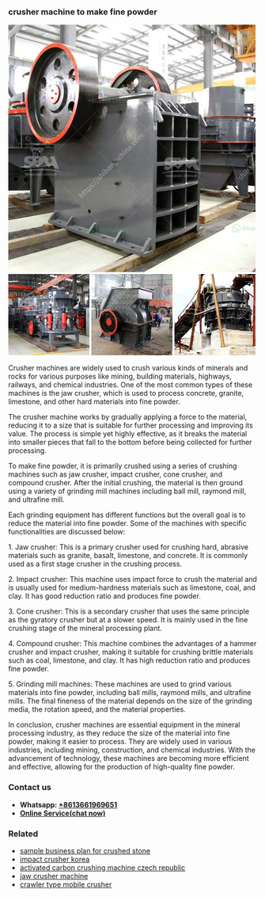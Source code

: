 <h3>crusher machine to make fine powder</h3><img src='1706768056.jpg' alt=''><p>Crusher machines are widely used to crush various kinds of minerals and rocks for various purposes like mining, building materials, highways, railways, and chemical industries. One of the most common types of these machines is the jaw crusher, which is used to process concrete, granite, limestone, and other hard materials into fine powder.</p><p>The crusher machine works by gradually applying a force to the material, reducing it to a size that is suitable for further processing and improving its value. The process is simple yet highly effective, as it breaks the material into smaller pieces that fall to the bottom before being collected for further processing.</p><p>To make fine powder, it is primarily crushed using a series of crushing machines such as jaw crusher, impact crusher, cone crusher, and compound crusher. After the initial crushing, the material is then ground using a variety of grinding mill machines including ball mill, raymond mill, and ultrafine mill.</p><p>Each grinding equipment has different functions but the overall goal is to reduce the material into fine powder. Some of the machines with specific functionalities are discussed below:</p><p>1. Jaw crusher: This is a primary crusher used for crushing hard, abrasive materials such as granite, basalt, limestone, and concrete. It is commonly used as a first stage crusher in the crushing process.</p><p>2. Impact crusher: This machine uses impact force to crush the material and is usually used for medium-hardness materials such as limestone, coal, and clay. It has good reduction ratio and produces fine powder.</p><p>3. Cone crusher: This is a secondary crusher that uses the same principle as the gyratory crusher but at a slower speed. It is mainly used in the fine crushing stage of the mineral processing plant.</p><p>4. Compound crusher: This machine combines the advantages of a hammer crusher and impact crusher, making it suitable for crushing brittle materials such as coal, limestone, and clay. It has high reduction ratio and produces fine powder.</p><p>5. Grinding mill machines: These machines are used to grind various materials into fine powder, including ball mills, raymond mills, and ultrafine mills. The final fineness of the material depends on the size of the grinding media, the rotation speed, and the material properties.</p><p>In conclusion, crusher machines are essential equipment in the mineral processing industry, as they reduce the size of the material into fine powder, making it easier to process. They are widely used in various industries, including mining, construction, and chemical industries. With the advancement of technology, these machines are becoming more efficient and effective, allowing for the production of high-quality fine powder.</p><h3>Contact us</h3><ul><li><strong>Whatsapp:&nbsp;<a href="https://wa.me/8613661969651">+8613661969651</a></strong></li><li><a href="https://swt.shibang-china.com/?git&amp;zhl&amp;crusher machine to make fine powder"><strong>Online Service(chat now)</strong></a></li></ul><h3>Related</h3><ul><li><a href='sample business plan for crushed stone.md'>sample business plan for crushed stone</a></li><li><a href='impact crusher korea.md'>impact crusher korea</a></li><li><a href='activated carbon crushing machine czech republic.md'>activated carbon crushing machine czech republic</a></li><li><a href='jaw crusher machine.md'>jaw crusher machine</a></li><li><a href='crawler type mobile crusher.md'>crawler type mobile crusher</a></li></ul>
